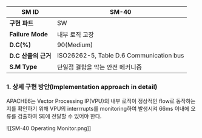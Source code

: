 
| **SM ID**          | SM-40                                   |
| ------------------ | --------------------------------------- |
| **구현 파트**          | SW                                      |
| **Failure Mode**   | 내부 로직 고장                                |
| **D.C(%)**         | 90(Medium)                              |
| **D.C** **산출의 근거** | ISO26262-5, Table D.6 Communication bus |
| **S.M Type**       | 단일점 결함을 막는 안전 메커니즘                      |
### 1. 상세 구현 방안(Implementation approach in detail)
APACHE6는 Vector Processing IP(VPU)의 내부 로직이 정상적인 flow로 동작하는지를 확인하기 위해 VPU의 interrrupts를 monitoring하여 발생시켜 66ms 이내에 오류를 검출하여 SE에 전달할 수 있어야 한다.

![[SM-40 Operating Monitor.png]]